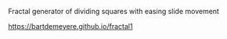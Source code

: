 Fractal generator of dividing squares with easing slide movement

https://bartdemeyere.github.io/fractal1
